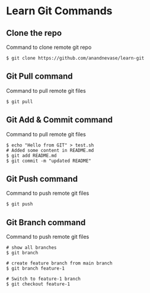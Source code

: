 # Learn Git Commands

## Clone the repo
Command to clone remote git repo
```shell
$ git clone https://github.com/anandnevase/learn-git
```

## Git Pull command
Command to pull remote git files
```shell
$ git pull
```

## Git Add & Commit command
Command to pull remote git files
```shell
$ echo "Hello from GIT" > test.sh
# Added some content in README.md
$ git add README.md
$ git commit -m "updated README"
```

## Git Push command
Command to push remote git files
```shell
$ git push
```

## Git Branch command
Command to push remote git files
```shell
# show all branches
$ git branch 

# create feature branch from main branch
$ git branch feature-1

# Switch to feature-1 branch
$ git checkout feature-1
```



